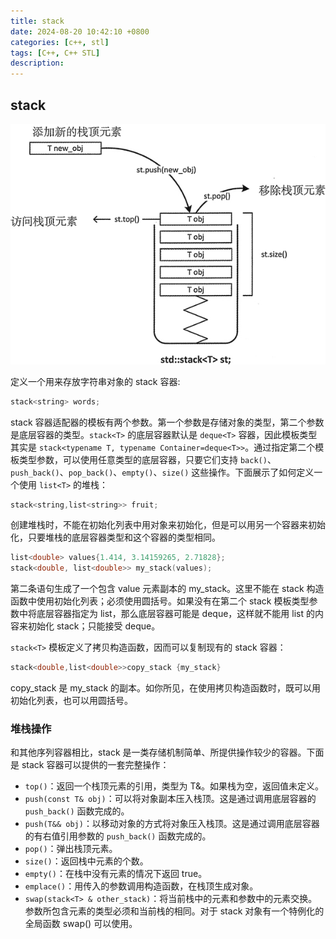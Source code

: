 ```yaml
---
title: stack
date: 2024-08-20 10:42:10 +0800
categories: [c++, stl]
tags: [C++, C++ STL]
description: 
---
```

## stack

![img](/assets/media/pictures/cpp/stack.assets/2-1P913101Q4T2.jpg)

 定义一个用来存放字符串对象的 stack 容器:

```c++
stack<string> words;
```

stack 容器适配器的模板有两个参数。第一个参数是存储对象的类型，第二个参数是底层容器的类型。`stack<T>` 的底层容器默认是 `deque<T>` 容器，因此模板类型其实是 `stack<typename T, typename Container=deque<T>>`。通过指定第二个模板类型参数，可以使用任意类型的底层容器，只要它们支持 `back()`、`push_back()`、`pop_back()`、`empty()`、`size()` 这些操作。下面展示了如何定义一个使用 `list<T>` 的堆栈：

```c++
stack<string,list<string>> fruit;
```

创建堆栈时，不能在初始化列表中用对象来初始化，但是可以用另一个容器来初始化，只要堆栈的底层容器类型和这个容器的类型相同。

```c++
list<double> values{1.414, 3.14159265, 2.71828};
stack<double, list<double>> my_stack(values);
```

第二条语句生成了一个包含 value 元素副本的 my_stack。这里不能在 stack 构造函数中使用初始化列表；必须使用圆括号。如果没有在第二个 stack 模板类型参数中将底层容器指定为 list，那么底层容器可能是 deque，这样就不能用 list 的内容来初始化 stack；只能接受 deque。

`stack<T>` 模板定义了拷贝构造函数，因而可以复制现有的 stack 容器：

```c++
stack<double,list<double>>copy_stack {my_stack}
```

copy_stack 是 my_stack 的副本。如你所见，在使用拷贝构造函数时，既可以用初始化列表，也可以用圆括号。

### 堆栈操作

和其他序列容器相比，stack 是一类存储机制简单、所提供操作较少的容器。下面是 stack 容器可以提供的一套完整操作：

- `top()`：返回一个栈顶元素的引用，类型为 T&。如果栈为空，返回值未定义。
- `push(const T& obj)`：可以将对象副本压入栈顶。这是通过调用底层容器的 `push_back()` 函数完成的。
- `push(T&& obj)`：以移动对象的方式将对象压入栈顶。这是通过调用底层容器的有右值引用参数的 `push_back()` 函数完成的。
- `pop()`：弹出栈顶元素。
- `size()`：返回栈中元素的个数。
- `empty()`：在栈中没有元素的情况下返回 true。
- `emplace()`：用传入的参数调用构造函数，在栈顶生成对象。
- `swap(stack<T> & other_stack)`：将当前栈中的元素和参数中的元素交换。参数所包含元素的类型必须和当前栈的相同。对于 stack 对象有一个特例化的全局函数 swap() 可以使用。

